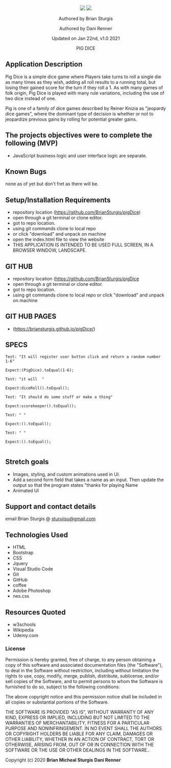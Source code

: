 
<div align="center">
<img src="img/" width="auto" height="auto" >
<img src="img/" width="auto" height="auto" >
</div>
<p align="center"> Authored by Brian Sturgis</p>
<p align="center"> Authored by Dani Renner</p>


<p align="center">Updated on Jan 22nd, v1.0 2021</p>
<p align="center">PIG DICE</p>

## Application Description
Pig Dice is a simple dice game where Players take turns to roll a single die as many times as they wish, adding all roll results to a running total, but losing their gained score for the turn if they roll a 1.  As with many games of folk origin, Pig Dice is played with many rule variations, including the use of two dice instead of one. 

Pig is one of a family of dice games described by Reiner Knizia as "jeopardy dice games", where the dominant type of decision is whether or not to jeopardize previous gains by rolling for potential greater gains.

## The projects objectives were to complete the following (MVP)
- JavaScript business logic and user interface logic are separate.


## Known Bugs
none as of yet but don't fret as there will be.

## Setup/Installation Requirements
- repository location (https://github.com/BrianSturgis/pigDice)
- open through a git terminal or clone editor.
- got to repo location.
- using git commands clone to local repo
- or click "download" and unpack on machine
- open the index.html file to view the website
- THIS APPLICATION IS INTENDED TO BE USED FULL SCREEN, IN  A BROWSER WINDOW, LANDSCAPE.

## GIT HUB
- repository location (https://github.com/BrianSturgis/pigDice
- open through a git terminal or clone editor.
- got to repo location.
- using git commands clone to local repo or click "download" and unpack on machine

## GIT HUB PAGES 
- (https://briansturgis.github.io/pigDice/)

## SPECS
```JS
Test: "It will register user button click and return a random number 1-6"

Expect:(PigDice).toEqual(1-6);

Test: "it will  "

Expect:diceRoll().toEqual();

Test: "It should do some stuff or make a thing"

Expect:scorekeeper().toEqual();

Test: " "

Expect:().toEqual();

Test: " "

Expect:().toEqual();


```

## Stretch goals
- Images, styling, and custom animations used in UI.
- Add a second form field that takes a name as an input. Then update the output so that the program states "thanks for playing Name 
- Animated UI

## Support and contact details
email Brian Sturgis @ <sturujisu@gmail.com>

## Technologies Used
* HTML
* Bootstrap
* CSS
* Jquery
* Visual Studio Code
* Git
* GitHub
* coffee
* Adobe Photoshop
* nes.css

## Resources Quoted
- w3schools
- Wikipedia
- Udemy.com

### License
Permission is hereby granted, free of charge, to any person obtaining a copy of this software and associated documentation files (the "Software"), to deal in the Software without restriction, including without limitation the rights to use, copy, modify, merge, publish, distribute, sublicense, and/or sell copies of the Software, and to permit persons to whom the Software is furnished to do so, subject to the following conditions:

The above copyright notice and this permission notice shall be included in all copies or substantial portions of the Software.

THE SOFTWARE IS PROVIDED "AS IS", WITHOUT WARRANTY OF ANY KIND, EXPRESS OR IMPLIED, INCLUDING BUT NOT LIMITED TO THE WARRANTIES OF MERCHANTABILITY, FITNESS FOR A PARTICULAR PURPOSE AND NONINFRINGEMENT. IN NO EVENT SHALL THE AUTHORS OR COPYRIGHT HOLDERS BE LIABLE FOR ANY CLAIM, DAMAGES OR OTHER LIABILITY, WHETHER IN AN ACTION OF CONTRACT, TORT OR OTHERWISE, ARISING FROM, OUT OF OR IN CONNECTION WITH THE SOFTWARE OR THE USE OR OTHER DEALINGS IN THE SOFTWARE..

Copyright (c) 2020 **Brian Micheal Sturgis**  **Dani Renner**
